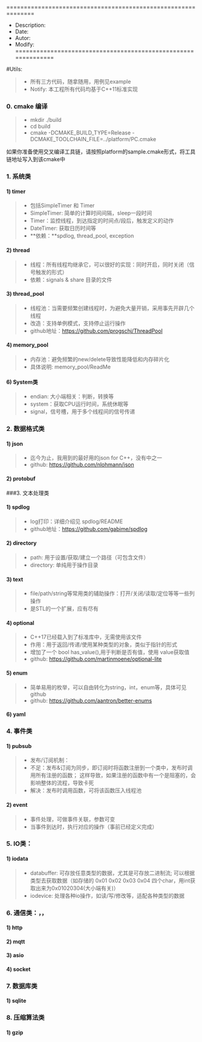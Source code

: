 ==============================================================
 * Description:
 * Date:
 * Autor:
 * Modify:
==============================================================

#Utils: 
> - 所有三方代码，随拿随用，用例见example
> - Notify: 本工程所有代码均基于C++11标准实现

### 0. cmake 编译
> - mkdir ./build
> - cd build
> - cmake -DCMAKE_BUILD_TYPE=Release -DCMAKE_TOOLCHAIN_FILE=../platform/PC.cmake

如果你准备使用交叉编译工具链，请按照platform的sample.cmake形式，将工具链地址写入到该cmake中

### 1. 系统类
#### 1) timer
> - 包括SimpleTimer 和 Timer
> - SimpleTimer: 简单的计算时间间隔，sleep一段时间
> - Timer：监控线程，到达指定的时间点/段后，触发定义的动作
> - DateTimer: 获取日历时间等
> - **依赖：**spdlog, thread_pool, exception

#### 2) thread
> - 线程：所有线程均继承它，可以很好的实现：同时开启，同时关闭（信号触发的形式）
> - 依赖：signals & share 目录的文件

#### 3) thread_pool
> - 线程池：当需要频繁创建线程时，为避免大量开销，采用事先开辟几个线程
> - 改造：支持单例模式，支持停止运行操作
> - github地址：https://github.com/progschj/ThreadPool

#### 4) memory_pool
> - 内存池：避免频繁的new/delete导致性能降低和内存碎片化
> - 具体说明: memory_pool/ReadMe

#### 6) System类
> - endian: 大小端相关：判断，转换等
> - system：获取CPU运行时间，系统休眠等
> - signal，信号槽，用于多个线程间的信号传递


### 2. 数据格式类
#### 1) json
> - 迄今为止，我用到的最好用的json for C++，没有中之一
> - github: https://github.com/nlohmann/json
#### 2) protobuf

###3. 文本处理类
#### 1) spdlog
> - log打印：详细介绍见 spdlog/README
> - github地址：https://github.com/gabime/spdlog

#### 2) directory
> - path: 用于设置/获取/建立一个路径（可包含文件）
> - directory: 单纯用于操作目录

#### 3) text
> - file/path/string等常用类的辅助操作：打开/关闭/读取/定位等等一些列操作
> - 是STL的一个扩展，应有尽有

#### 4) optional
> - C++17已经载入到了标准库中，无需使用该文件
> - 作用：用于返回/传递/使用某种类型的对象，类似于指针的形式
> - 增加了一个 bool has_value(),用于判断是否有值，使用 value获取值
> - github: https://github.com/martinmoene/optional-lite

#### 5) enum
> - 简单易用的枚举，可以自由转化为string，int，enum等，具体可见github
> - github: https://github.com/aantron/better-enums

#### 6) yaml

### 4. 事件类
#### 1) pubsub
> - 发布/订阅机制：
> - 不足：发布&订阅为同步，即订阅时将函数注册到一个类中，发布时调用所有注册的函数；
>       这样导致，如果注册的函数中有一个是阻塞的，会影响整体的流程，导致卡死
> - 解决：发布时调用函数，可将该函数压入线程池

#### 2) event
> - 事件处理，可做事件关联，参数可变
> - 当事件到达时，执行对应的操作（事前已经定义完成）

### 5. IO类：
#### 1) iodata
> - databuffer: 可存放任意类型的数据，尤其是可存放二进制流; 可以根据类型去获取数据（如存储的 0x01 0x02 0x03 0x04 四个char，用int获取出来为0x01020304(大小端有关)）
> - iodevice: 处理各种io操作，如读/写/修改等，适配各种类型的数据

### 6. 通信类：，，
#### 1) http
#### 2) mqtt
#### 3) asio
#### 4) socket

### 7. 数据库类
#### 1) sqlite

### 8. 压缩算法类
#### 1) gzip
